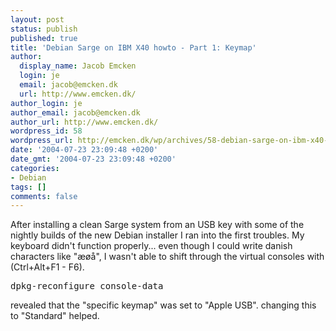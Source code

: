 ```yaml
---
layout: post
status: publish
published: true
title: 'Debian Sarge on IBM X40 howto - Part 1: Keymap'
author:
  display_name: Jacob Emcken
  login: je
  email: jacob@emcken.dk
  url: http://www.emcken.dk/
author_login: je
author_email: jacob@emcken.dk
author_url: http://www.emcken.dk/
wordpress_id: 58
wordpress_url: http://emcken.dk/wp/archives/58-debian-sarge-on-ibm-x40-howto-part-1-keymap.html
date: '2004-07-23 23:09:48 +0200'
date_gmt: '2004-07-23 23:09:48 +0200'
categories:
- Debian
tags: []
comments: false
---
```

After installing a clean Sarge system from an USB key with some of the nightly builds of the new Debian installer I ran into the first troubles.
My keyboard didn't function properly... even though I could write danish characters like "&aelig;&oslash;&aring;", I wasn't able to shift through the virtual consoles with (Ctrl+Alt+F1 - F6).

<pre>dpkg-reconfigure console-data</pre>
revealed that the "specific keymap" was set to "Apple USB".
changing this to "Standard" helped.

